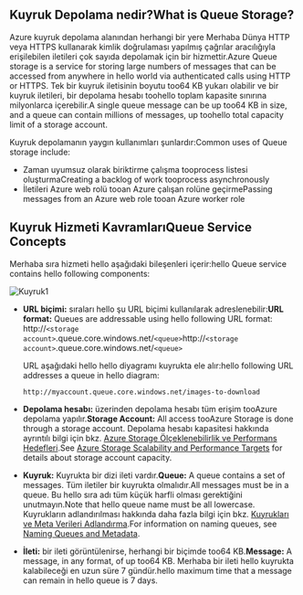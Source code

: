 ## <a name="what-is-queue-storage"></a><span data-ttu-id="6f87c-101">Kuyruk Depolama nedir?</span><span class="sxs-lookup"><span data-stu-id="6f87c-101">What is Queue Storage?</span></span>
<span data-ttu-id="6f87c-102">Azure kuyruk depolama alanından herhangi bir yere Merhaba Dünya HTTP veya HTTPS kullanarak kimlik doğrulaması yapılmış çağrılar aracılığıyla erişilebilen iletileri çok sayıda depolamak için bir hizmettir.</span><span class="sxs-lookup"><span data-stu-id="6f87c-102">Azure Queue storage is a service for storing large numbers of messages that can be accessed from anywhere in hello world via authenticated calls using HTTP or HTTPS.</span></span> <span data-ttu-id="6f87c-103">Tek bir kuyruk iletisinin boyutu too64 KB yukarı olabilir ve bir kuyruk iletileri, bir depolama hesabı toohello toplam kapasite sınırına milyonlarca içerebilir.</span><span class="sxs-lookup"><span data-stu-id="6f87c-103">A single queue message can be up too64 KB in size, and a queue can contain millions of messages, up toohello total capacity limit of a storage account.</span></span>

<span data-ttu-id="6f87c-104">Kuyruk depolamanın yaygın kullanımları şunlardır:</span><span class="sxs-lookup"><span data-stu-id="6f87c-104">Common uses of Queue storage include:</span></span>

* <span data-ttu-id="6f87c-105">Zaman uyumsuz olarak biriktirme çalışma tooprocess listesi oluşturma</span><span class="sxs-lookup"><span data-stu-id="6f87c-105">Creating a backlog of work tooprocess asynchronously</span></span>
* <span data-ttu-id="6f87c-106">İletileri Azure web rolü tooan Azure çalışan rolüne geçirme</span><span class="sxs-lookup"><span data-stu-id="6f87c-106">Passing messages from an Azure web role tooan Azure worker role</span></span>

## <a name="queue-service-concepts"></a><span data-ttu-id="6f87c-107">Kuyruk Hizmeti Kavramları</span><span class="sxs-lookup"><span data-stu-id="6f87c-107">Queue Service Concepts</span></span>
<span data-ttu-id="6f87c-108">Merhaba sıra hizmeti hello aşağıdaki bileşenleri içerir:</span><span class="sxs-lookup"><span data-stu-id="6f87c-108">hello Queue service contains hello following components:</span></span>

![Kuyruk1](./media/storage-queue-concepts-include/queue1.png)

* <span data-ttu-id="6f87c-110">**URL biçimi:** sıraları hello şu URL biçimi kullanılarak adreslenebilir:</span><span class="sxs-lookup"><span data-stu-id="6f87c-110">**URL format:** Queues are addressable using hello following URL format:</span></span>   
    <span data-ttu-id="6f87c-111">http://`<storage account>`.queue.core.windows.net/`<queue>`</span><span class="sxs-lookup"><span data-stu-id="6f87c-111">http://`<storage account>`.queue.core.windows.net/`<queue>`</span></span> 
  
    <span data-ttu-id="6f87c-112">URL aşağıdaki hello hello diyagramı kuyrukta ele alır:</span><span class="sxs-lookup"><span data-stu-id="6f87c-112">hello following URL addresses a queue in hello diagram:</span></span>  
  
    `http://myaccount.queue.core.windows.net/images-to-download`

* <span data-ttu-id="6f87c-113">**Depolama hesabı:** üzerinden depolama hesabı tüm erişim tooAzure depolama yapılır.</span><span class="sxs-lookup"><span data-stu-id="6f87c-113">**Storage Account:** All access tooAzure Storage is done through a storage account.</span></span> <span data-ttu-id="6f87c-114">Depolama hesabı kapasitesi hakkında ayrıntılı bilgi için bkz. [Azure Storage Ölçeklenebilirlik ve Performans Hedefleri](../articles/storage/common/storage-scalability-targets.md).</span><span class="sxs-lookup"><span data-stu-id="6f87c-114">See [Azure Storage Scalability and Performance Targets](../articles/storage/common/storage-scalability-targets.md) for details about storage account capacity.</span></span>
* <span data-ttu-id="6f87c-115">**Kuyruk:** Kuyrukta bir dizi ileti vardır.</span><span class="sxs-lookup"><span data-stu-id="6f87c-115">**Queue:** A queue contains a set of messages.</span></span> <span data-ttu-id="6f87c-116">Tüm iletiler bir kuyrukta olmalıdır.</span><span class="sxs-lookup"><span data-stu-id="6f87c-116">All messages must be in a queue.</span></span> <span data-ttu-id="6f87c-117">Bu hello sıra adı tüm küçük harfli olması gerektiğini unutmayın.</span><span class="sxs-lookup"><span data-stu-id="6f87c-117">Note that hello queue name must be all lowercase.</span></span> <span data-ttu-id="6f87c-118">Kuyrukların adlandırılması hakkında daha fazla bilgi için bkz. [Kuyrukları ve Meta Verileri Adlandırma](https://msdn.microsoft.com/library/azure/dd179349.aspx).</span><span class="sxs-lookup"><span data-stu-id="6f87c-118">For information on naming queues, see [Naming Queues and Metadata](https://msdn.microsoft.com/library/azure/dd179349.aspx).</span></span>
* <span data-ttu-id="6f87c-119">**İleti:** bir ileti görüntülenirse, herhangi bir biçimde too64 KB.</span><span class="sxs-lookup"><span data-stu-id="6f87c-119">**Message:** A message, in any format, of up too64 KB.</span></span> <span data-ttu-id="6f87c-120">Merhaba bir ileti hello kuyrukta kalabileceği en uzun süre 7 gündür.</span><span class="sxs-lookup"><span data-stu-id="6f87c-120">hello maximum time that a message can remain in hello queue is 7 days.</span></span>

